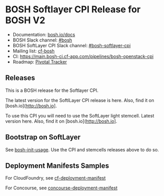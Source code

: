 # BOSH Softlayer CPI Release for BOSH V2

* Documentation: [bosh.io/docs](https://bosh.io/docs)
* BOSH Slack channel: [#bosh](https://cloudfoundry.slack.com/archives/bosh)
* BOSH SoftLayer CPI Slack channel: [#bosh-softlayer-cpi](https://cloudfoundry.slack.com/archives/bosh-softlayer-cpi)
* Mailing list: [cf-bosh](https://lists.cloudfoundry.org/pipermail/cf-bosh)
* CI: <https://main.bosh-ci.cf-app.com/pipelines/bosh-openstack-cpi>
* Roadmap: [Pivotal Tracker](https://www.pivotaltracker.com/n/projects/1344876)

## Releases

This is a BOSH release for the Softlayer CPI.

The latest version for the SoftlLayer CPI release is here. Also, find it on [bosh.io](http://bosh.io].

To use this CPI you will need to use the SoftLayer light stemcell. Latest version here. Also, find it on [bosh.io](http://bosh.io].

## Bootstrap on SoftLayer

See [bosh-init-usage](docs/bosh-init-usage.md). Use the CPI and stemcells releases above to do so.

## Deployment Manifests Samples

For CloudFoundry, see [cf-deployment-manifest](docs/cf_deployment_sl_sample.yml)

For Concourse, see [concourse-deployment-manifest]()
